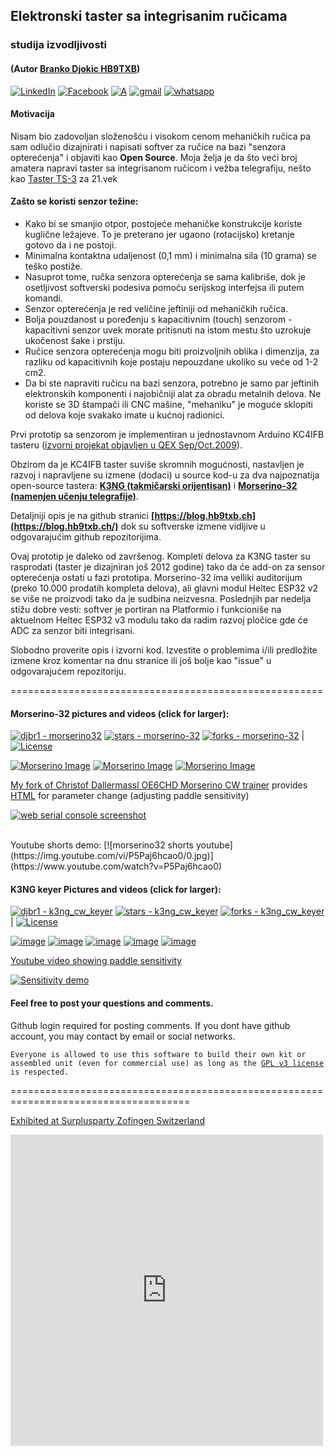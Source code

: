 <!-- # djbr1.github.io -->

## Elektronski taster sa integrisanim ručicama 
### studija izvodljivosti
#### (Autor [Branko Djokic HB9TXB](https://www.qrz.com/db/hb9txb))     
   [![LinkedIn](https://img.shields.io/badge/linkedin-%230077B5.svg?style=for-the-badge&logo=linkedin&logoColor=white)](https://www.linkedin.com/in/brankodjokic/) [![Facebook](https://img.shields.io/badge/Facebook-%231877F2.svg?style=for-the-badge&logo=Facebook&logoColor=white)](https://www.facebook.com/sharer/sharer.php?u=https%3A%2F%2Fblog.djokic.sh%2F&amp;src=sdkprepars)  [![A](https://img.shields.io/badge/X-%23000000.svg?style=for-the-badge&logo=x&label=share%20on%20twitter&logoColor=white&logoSize=auto)](https://twitter.com/intent/tweet?url=https://blog.hb9txb.ch/&text=Electronic%20Keyer%20with%20Integrated%20Load%20Sensor%20Paddles&hashtags=keyer,iambic,paddle,morse,cwkeyer,hb9txb,morsecode) [![gmail](https://img.shields.io/badge/Gmail-D14836?style=for-the-badge&logo=gmail&logoColor=white)](mailto:bdjokic76%40gmail.com) [![whatsapp](https://img.shields.io/badge/WhatsApp-25D366?style=for-the-badge&logo=whatsapp&logoColor=white)](https://wa.me/41797532319)

<!--  [![View site - GH Pages](https://img.shields.io/badge/View_site-GH_Pages-2ea44f?style=for-the-badge)](https://djbr1.github.io/)  
| [![Twitter URL](https://img.shields.io/twitter/follow/djbr)](https://twitter.com/djbr)      

https://www.facebook.com/sharer/sharer.php?u=https%3A%2F%2Fblog.djokic.sh%2F&amp;src=sdkpreparse
-->

#### Motivacija
Nisam bio zadovoljan složenošću i visokom cenom mehaničkih ručica pa sam odlučio dizajnirati i napisati softver za ručice na bazi "senzora opterećenja" i objaviti kao **Open Source**.
Moja želja je da što veći broj amatera napravi taster sa integrisanom ručicom i vežba telegrafiju, nešto kao  [Taster TS-3](https://www.radista.info/morse_keys/morse_key_TS3.jpg) za 21.vek



#### Zašto se koristi senzor težine:
- Kako bi se smanjio otpor, postojeće mehaničke konstrukcije koriste kuglične ležajeve. To je preterano jer ugaono (rotacijsko) kretanje gotovo da i ne postoji.
- Minimalna kontaktna udaljenost (0,1 mm) i minimalna sila (10 grama) se teško postiže.
- Nasuprot tome, ručka senzora opterećenja se sama kalibriše, dok je osetljivost softverski podesiva pomoću serijskog interfejsa ili putem komandi.
- Senzor opterećenja je red veličine jeftiniji od mehaničkih ručica.
- Bolja pouzdanost u poređenju s kapacitivnim (touch) senzorom - kapacitivni senzor uvek morate pritisnuti na istom mestu što uzrokuje ukočenost šake i prstiju.
- Ručice senzora opterećenja mogu biti proizvoljnih oblika i dimenzija, za razliku od kapacitivnih koje postaju nepouzdane ukoliko su veće od 1-2 cm2.
- Da bi ste napraviti ručicu na bazi senzora, potrebno je samo par jeftinih elektronskih komponenti i najobičniji alat za obradu metalnih delova. Ne koriste se 3D štampači ili CNC mašine, "mehaniku" je moguće sklopiti od delova koje svakako imate u kućnoj radionici.

Prvi prototip sa senzorom je implementiran u jednostavnom Arduino KC4IFB tasteru ([izvorni projekat objavljen u QEX Sep/Oct.2009](http://www.arrl.org/files/file/QEX%20Binaries/09_September/9x09_Chapman.zip )).

Obzirom da je KC4IFB taster suviše skromnih mogućnosti, nastavljen je razvoj i napravljene su izmene (dodaci) u source kod-u za dva najpoznatija open-source tastera: **[K3NG (takmičarski orijentisan)](https://github.com/djbr1/k3ng_cw_keyer_LSP)**  i **[Morserino-32 (namenjen učenju telegrafije)](https://github.com/djbr1/Morserino-32_LSP)**.  

Detaljniji opis je na github stranici **[https://blog.hb9txb.ch](https://blog.hb9txb.ch/)** dok su softverske izmene vidljive u odgovarajućim github repozitorijima.

Ovaj prototip je daleko od završenog. Kompleti delova za K3NG taster su rasprodati (taster je dizajniran još 2012 godine) tako da će add-on za sensor opterećenja ostati u fazi prototipa. Morserino-32 ima velliki auditorijum (preko 10.000 prodatih kompleta delova), ali glavni modul Heltec ESP32 v2 se više ne proizvodi tako da je sudbina neizvesna. Poslednjih par nedelja stižu dobre vesti: softver je portiran na Platformio i funkcioniše na aktuelnom Heltec ESP32 v3 modulu tako da radim razvoj pločice gde će ADC za senzor biti integrisani.

Slobodno proverite opis i izvorni kod. Izvestite o problemima i/ili predložite izmene kroz komentar na dnu stranice ili još bolje kao "issue" u odgovarajućem repozitoriju.



======================================================

#### Morserino-32 pictures and videos (click for larger):
[![djbr1 - morserino32](https://img.shields.io/static/v1?label=djbr1&message=morserino-32&color=blue&logo=github)](https://github.com/djbr1/morserino-32 "Go to GitHub repo") [![stars - morserino-32](https://img.shields.io/github/stars/djbr1/morserino-32?style=social)](https://github.com/djbr1/morserino-32) [![forks - morserino-32](https://img.shields.io/github/forks/djbr1/morserino-32?style=social)](https://github.com/djbr1/morserino-32) | [![License](https://img.shields.io/badge/License-GPL-blue)](https://github.com/djbr1/k3ng_cw_keyer/blob/master/LICENSE)




[![Morserino Image](https://raw.githubusercontent.com/djbr1/Morserino-32/master//Documentation/Hardware/IMG_1763_small.JPG?raw=true)](https://raw.githubusercontent.com/djbr1/Morserino-32/master//Documentation/Hardware/IMG_1763.JPG?raw=true)
[![Morserino Image](https://raw.githubusercontent.com/djbr1/Morserino-32/master//Documentation/Hardware/IMG_1812_small.JPG?raw=true)](https://raw.githubusercontent.com/djbr1/Morserino-32/master//Documentation/Hardware/IMG_1812.JPG?raw=true)
[![Morserino Image](https://raw.githubusercontent.com/djbr1/Morserino-32/master//Documentation/Hardware/IMG_1752_small.jpg?raw=true)](https://raw.githubusercontent.com/djbr1/Morserino-32/master//Documentation/Hardware/IMG_1752.JPG?raw=true)



[My fork of Christof Dallermassl OE6CHD Morserino CW trainer](https://github.com/djbr1/morserino32-trainer) provides [HTML](https://github.com/djbr1/morserino32-trainer/blob/main/sensor.html) for parameter change (adjusting paddle sensitivity)

[![web serial console screenshot](https://github.com/djbr1/Morserino-32/blob/master/Documentation/Hardware/sensor.html_small.jpg?raw=true)](https://github.com/djbr1/Morserino-32/blob/master/Documentation/Hardware/sensor.html.jpg?raw=true)

<br>
<!-- TODO:  single lever functionality ie using just one load sensor - preferred by HST competitors.  -->
Youtube shorts demo:
[![morserino32 shorts youtube](https://img.youtube.com/vi/P5Paj6hcao0/0.jpg)](https://www.youtube.com/watch?v=P5Paj6hcao0)







#### K3NG keyer Pictures and videos (click for larger):
 [![djbr1 - k3ng_cw_keyer](https://img.shields.io/static/v1?label=djbr1&message=k3ng_cw_keyer&color=blue&logo=github)](https://github.com/djbr1/k3ng_cw_keyer "Go to GitHub repo") [![stars - k3ng_cw_keyer](https://img.shields.io/github/stars/djbr1/k3ng_cw_keyer?style=social)](https://github.com/djbr1/k3ng_cw_keyer) [![forks - k3ng_cw_keyer](https://img.shields.io/github/forks/djbr1/k3ng_cw_keyer?style=social)](https://github.com/djbr1/k3ng_cw_keyer) | [![License](https://img.shields.io/badge/License-GPL-blue)](https://github.com/djbr1/k3ng_cw_keyer/blob/master/LICENSE)<br>

<!--[![image](https://github.com/djbr1/k3ng_cw_keyer/blob/master/k3ng_keyer/ADC_CS1237/resized/IMG_1637.JPG?raw=true)](https://github.com/djbr1/k3ng_cw_keyer/blob/master/k3ng_keyer/ADC_CS1237/IMG_1637.JPG?raw=true)  -->
[![image](https://github.com/djbr1/k3ng_cw_keyer/blob/master/k3ng_keyer/ADC_CS1237/resized/IMG_1637-EDIT.jpg?raw=true)](https://github.com/djbr1/k3ng_cw_keyer/blob/master/k3ng_keyer/ADC_CS1237/IMG_1637.JPG?raw=true) 
[![image](https://github.com/djbr1/k3ng_cw_keyer/blob/master/k3ng_keyer/ADC_CS1237/resized/k3ng_keyer_nano_cs1237.sch_2024-09-17.png?raw=true)](https://github.com/djbr1/k3ng_cw_keyer/blob/master/k3ng_keyer/ADC_CS1237/k3ng_keyer_nano_cs1237.sch_2024-09-17.png?raw=true)
[![image](https://github.com/djbr1/k3ng_cw_keyer/blob/master/k3ng_keyer/ADC_CS1237/resized/nano_cs1237_keyer_k3ng_bb.png?raw=true)](https://github.com/djbr1/k3ng_cw_keyer/blob/master/k3ng_keyer/ADC_CS1237/nano_cs1237_keyer_k3ng_bb.png?raw=true)
[![image](https://github.com/djbr1/k3ng_cw_keyer/blob/master/k3ng_keyer/ADC_CS1237/resized/IMG_1737-EDIT.jpg?raw=true)](https://github.com/djbr1/k3ng_cw_keyer/blob/master/k3ng_keyer/ADC_CS1237/IMG_1737-EDIT.JPG?raw=true) 
[![image](https://github.com/djbr1/k3ng_cw_keyer/blob/master/k3ng_keyer/ADC_CS1237/resized/Screenshot_2024-09-17_at_18.34.58.jpg?raw=true)](https://github.com/djbr1/k3ng_cw_keyer/blob/master/k3ng_keyer/ADC_CS1237/Screenshot_2024-09-17_at_18.34.58.jpg?raw=true)

 <!--   ![](https://github.com/djbr1/k3ng_cw_keyer/blob/master/k3ng_keyer/ADC_CS1237/IMG_1330.JPG?raw=true)  -->
 <!--   ![](https://github.com/djbr1/k3ng_cw_keyer/blob/master/k3ng_keyer/ADC_CS1237/IMG_1329.JPG?raw=true)  -->
<!--    ![](https://github.com/djbr1/k3ng_cw_keyer/blob/master/k3ng_keyer/ADC_CS1237/IMG_1344.JPG?raw=true)  -->




[Youtube video showing paddle sensitivity](https://www.youtube.com/watch?v=UNnNl10UAn8)

[![Sensitivity demo](https://img.youtube.com/vi/UNnNl10UAn8/0.jpg)](https://www.youtube.com/watch?v=UNnNl10UAn8)

#### Feel free to post your questions and comments.
Github login required for posting comments. If you dont have github account, you may contact by email or social networks.
<script src="https://utteranc.es/client.js"
        repo="djbr1/djbr1.github.io"
        issue-term="pathname"
        theme="github-light"
        crossorigin="anonymous"
        async>
</script>

`Everyone is allowed to use this software to build their own kit or assembled unit (even for commercial use) as long as the `[`GPL v3 license`](https://github.com/djbr1/k3ng_cw_keyer/blob/master/LICENSE)` is respected.`

=====================================================================================

[Exhibited at Surplusparty Zofingen Switzerland](https://www.facebook.com/photo/?fbid=8925310450834424&set=a.161506880548202)
<iframe src="https://www.facebook.com/plugins/post.php?href=https%3A%2F%2Fwww.facebook.com%2Fbranko.djokic.3%2Fposts%2Fpfbid025Q9LoAPCpsiQWPDDYp6zj8ZT96pvEUVKRWWTM4j9gr5fbb1omou72AvDnHHzjWKjl&show_text=true&width=500" width="500" height="498" style="border:none;overflow:hidden" scrolling="no" frameborder="0" allowfullscreen="true" allow="autoplay; clipboard-write; encrypted-media; picture-in-picture; web-share"></iframe>

